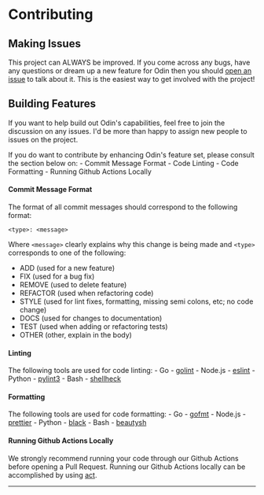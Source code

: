 # Contributing

## Making Issues
This project can ALWAYS be improved. If you come across any bugs, have any questions or dream up a new feature for Odin then you should [open an issue](https://github.com/theycallmemac/odin/issues/new/choose) to talk about it. This is the easiest way to get involved with the project!

## Building Features
If you want to help build out Odin's capabilities, feel free to join the discussion on any issues. I'd be more than happy to assign new people to issues on the project.

If you do want to contribute by enhancing Odin's feature set, please consult the section below on:
	- Commit Message Format
	- Code Linting
	- Code Formatting
	- Running Github Actions Locally

#### Commit Message Format

The format of all commit messages should correspond to the following format:

```
<type>: <message>
```

Where `<message>` clearly explains why this change is being made and `<type>` corresponds to one of the following:

- ADD  (used for a new feature)
- FIX  (used for a bug fix)
- REMOVE  (used to delete feature)
- REFACTOR  (used when refactoring code)
- STYLE  (used for lint fixes, formatting, missing semi colons, etc; no code change)
- DOCS  (used for changes to documentation)
- TEST  (used when adding or refactoring tests)
- OTHER  (other, explain in the body)

#### Linting

The following tools are used for code linting:
	- Go - [golint](https://github.com/golang/lint)
	- Node.js - [eslint](https://github.com/eslint/eslint)
	- Python - [pylint3](https://github.com/golang/lint)
	- Bash - [shellheck](https://github.com/koalaman/shellcheck)

#### Formatting

The following tools are used for code formatting:
	- Go - [gofmt](https://golang.org/cmd/gofmt/)
	- Node.js - [prettier](https://github.com/prettier/prettier)
	- Python - [black](https://github.com/psf/black)
	- Bash - [beautysh](https://github.com/papampi/beautysh)

#### Running Github Actions Locally

We strongly recommend running your code through our Github Actions before opening a Pull Request. Running our Github Actions locally can be accomplished by using [act](https://github.com/nektos/act).


------------
